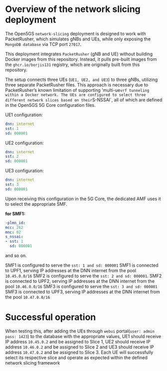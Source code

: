 # Overview of the network slicing deployment

The Open5GS `network-slicing` deployment is designed to work with PacketRusher, which simulates gNBs and UEs, while only exposing the `MongoDB database` via TCP port `27017`.

This deployment integrates `PacketRusher` (gNB and UE) without building Docker images from this repository. Instead, it pulls pre-built images from the `ghcr.io/borjis131` registry, which are originally built from this repository.

The setup connects three UEs (`UE1, UE2, and UE3`) to three gNBs, utilizing three separate PacketRusher files. This approach is necessary due to PacketRusher’s known limitation of supporting 'multi-ue` vrf tunneling within a Docker network. The UEs are configured to select three different network slices based on their `S-NSSAI`, all of which are defined in the Open5GS 5G Core configuration files.

UE1 configuration:
```yaml
dnn: internet
sst: 1
sd: 000001
```
UE2 configuration:
```yaml
dnn: internet
sst: 2
sd: 000001
```
UE3 configuration: 
```yaml
dnn: internet
sst: 3
sd: 000001
```

Upon receiving this configuration in the 5G Core, the dedicated AMF uses it to select the appropriate SMF.

**for SMF1:**
```yaml
-plmn_id:
mcc: 262
mnc: 02
s_nssai:
- sst: 1
  sd: 000001
```
and so on.


SMF1 is configured to serve the `sst: 1 and sd: 000001`
SMF1 is connected to UPF1, serving IP addresses at the DNN internet from the pool `10.45.0.0/16` 
SMF2 is configured to serve the `sst: 2 and sd: 000001`. 
SMF2 is connected to UPF2, serving IP addresses at the DNN internet from the pool `10.46.0.0/16`
SMF3 is configured to serve the `sst: 3 and sd: 000001`
SMF3 is connected to UPF3, serving IP addresses at the DNN internet from the pool `10.47.0.0/16` 


# Successful operation

When testing this, after adding the UEs through `webui` portal(`user: admin pass: 1423`) to the database with the appropriate values, UE1 should receive IP address `10.45.0.2` and be assigned to Slice 1, UE2 should receive IP address `10.46.0.2` and be assigned to Slice 2 and UE3 should receive IP address `10.47.0.2` and be assigned to Slice 3.
Each UE will successfully select its respective slice and operate as expected within the defined network slicing framework
